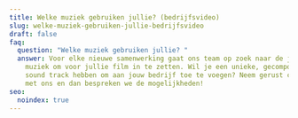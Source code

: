 ```yaml
---
title: Welke muziek gebruiken jullie? (bedrijfsvideo)
slug: welke-muziek-gebruiken-jullie-bedrijfsvideo
draft: false
faq:
  question: "Welke muziek gebruiken jullie? "
  answer: Voor elke nieuwe samenwerking gaat ons team op zoek naar de juiste
    muziek om voor jullie film in te zetten. Wil je een unieke, gecomponeerde
    sound track hebben om aan jouw bedrijf toe te voegen? Neem gerust contact op
    met ons en dan bespreken we de mogelijkheden!
seo:
  noindex: true
---
```

